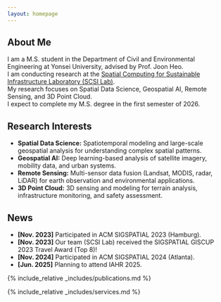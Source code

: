 ```yaml
---
layout: homepage
---
```


## About Me

I am a M.S. student in the Department of Civil and Environmental Engineering at Yonsei University, advised by Prof. Joon Heo.  
I am conducting research at the [Spatial Computing for Sustainable Infrastructure Laboratory (SCSI Lab)](https://scsi.yonsei.ac.kr/).  
My research focuses on Spatial Data Science, Geospatial AI, Remote Sensing, and 3D Point Cloud.  
I expect to complete my M.S. degree in the first semester of 2026.


## Research Interests

- **Spatial Data Science:** Spatiotemporal modeling and large-scale geospatial analysis for understanding complex spatial patterns.  
- **Geospatial AI:** Deep learning-based analysis of satellite imagery, mobility data, and urban systems.  
- **Remote Sensing:** Multi-sensor data fusion (Landsat, MODIS, radar, LiDAR) for earth observation and environmental applications.  
- **3D Point Cloud:** 3D sensing and modeling for terrain analysis, infrastructure monitoring, and safety assessment.

## News

- **[Nov. 2023]** Participated in ACM SIGSPATIAL 2023 (Hamburg).  
- **[Nov. 2023]** Our team (SCSI Lab) received the SIGSPATIAL GISCUP 2023 Travel Award (Top 8)!  
- **[Nov. 2024]** Participated in ACM SIGSPATIAL 2024 (Atlanta).  
- **[Jun. 2025]** Planning to attend IAHR 2025.  

{% include_relative _includes/publications.md %}

{% include_relative _includes/services.md %}
